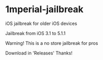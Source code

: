 # 1mperial-jailbreak
iOS jailbreak for older iOS devices 

Jailbreak from iOS 3.1 to 5.1.1

Warning! This is a no store jailbreak for pros

Download in 'Releases' Thanks!
